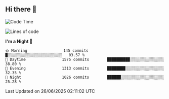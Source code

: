 ## Hi there 👋

<!--
**Wangmerlyn/Wangmerlyn** is a ✨ _special_ ✨ repository because its `README.md` (this file) appears on your GitHub profile.

Here are some ideas to get you started:

- 🔭 I’m currently working on ...
- 🌱 I’m currently learning ...
- 👯 I’m looking to collaborate on ...
- 🤔 I’m looking for help with ...
- 💬 Ask me about ...
- 📫 How to reach me: ...
- 😄 Pronouns: ...
- ⚡ Fun fact: ...
-->
<!--START_SECTION:waka-->
![Code Time](http://img.shields.io/badge/Code%20Time-380%20hrs%2025%20mins-blue)

![Lines of code](https://img.shields.io/badge/From%20Hello%20World%20I%27ve%20Written-19.6%20million%20lines%20of%20code-blue)

**I'm a Night 🦉** 

```text
🌞 Morning                145 commits         █░░░░░░░░░░░░░░░░░░░░░░░░   03.57 % 
🌆 Daytime                1575 commits        ██████████░░░░░░░░░░░░░░░   38.80 % 
🌃 Evening                1313 commits        ████████░░░░░░░░░░░░░░░░░   32.35 % 
🌙 Night                  1026 commits        ██████░░░░░░░░░░░░░░░░░░░   25.28 % 
```



 Last Updated on 26/06/2025 02:11:02 UTC
<!--END_SECTION:waka-->
